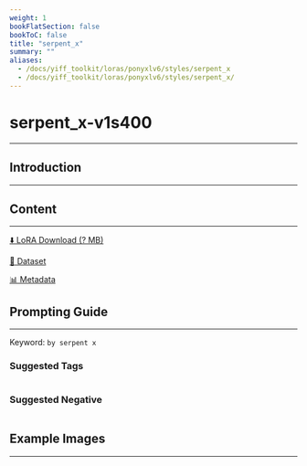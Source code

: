 ```yaml
---
weight: 1
bookFlatSection: false
bookToC: false
title: "serpent_x"
summary: ""
aliases:
  - /docs/yiff_toolkit/loras/ponyxlv6/styles/serpent_x
  - /docs/yiff_toolkit/loras/ponyxlv6/styles/serpent_x/
---
```


<!--markdownlint-disable MD025 MD033 -->

# serpent_x-v1s400

---

## Introduction

---

## Content

---

[⬇️ LoRA Download (? MB)]()

[📐 Dataset]()

[📊 Metadata]()

## Prompting Guide

---

Keyword: `by serpent x`

### Suggested Tags

```md
```

### Suggested Negative

```md
```

## Example Images

---

<div class="image-grid">
  <div class="image-grid-container">
    <a href="">
    </a>
    <a href="">
    </a>
  </div>
</div>
